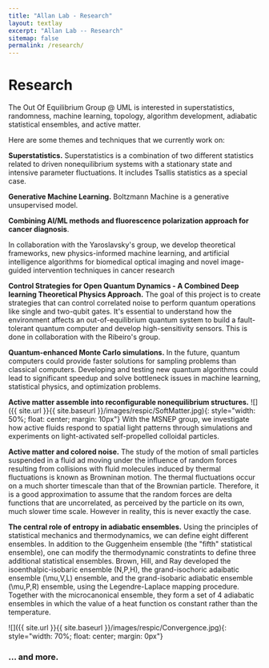 ```yaml
---
title: "Allan Lab - Research"
layout: textlay
excerpt: "Allan Lab -- Research"
sitemap: false
permalink: /research/
---
```


# Research

The Out Of Equilibrium Group @ UML is interested in superstatistics, randomness, machine learning, topology, algorithm development, adiabatic statistical ensembles, and active matter.

Here are some themes and techniques that we currently work on:

**Superstatistics.** Superstatistics is a combination of two different statistics related to driven nonequilibrium systems with a stationary state and intensive parameter fluctuations. It includes Tsallis statistics as a special case.


**Generative Machine Learning.** Boltzmann Machine is a generative unsupervised model.

**Combining AI/ML methods and fluorescence polarization approach for cancer diagnosis**.
<!--![]({{ site.url }}{{ site.baseurl }}/images/respic/SmartTip.png){: style="width: 250px; float: left; margin: 0px  10px"}-->
In collaboration with the Yaroslavsky's group, we develop theoretical frameworks, new physics-informed machine learning, and artificial intelligence algorithms for biomedical optical imaging and novel image-guided intervention techniques in cancer research

**Control Strategies for Open Quantum Dynamics - A Combined Deep learning Theoretical Physics Approach.** The goal of this project is to create strategies that can control correlated noise to perform quantum operations like single and two-qubit gates. It's essential to understand how the environment affects an out-of-equilibrium quantum system to build a fault-tolerant quantum computer and develop high-sensitivity sensors. This is done in collaboration with the Ribeiro's group.

**Quantum-enhanced Monte Carlo simulations.**  <!--![]({{ site.url }}{{ site.baseurl }}/images/respic/STMHead.png){: style="width: 250px; float: right; margin: 0px 10px"}-->
In the future, quantum computers could provide faster solutions for sampling problems than classical computers. Developing and testing new quantum algorithms could lead to significant speedup and solve bottleneck issues in machine learning, statistical physics, and optimization problems.

**Active matter assemble into reconfigurable nonequilibrium structures.** ![]({{ site.url }}{{ site.baseurl }}/images/respic/SoftMatter.jpg){: style="width: 50%; float: center; margin: 10px"}
With the MSNEP group, we investigate how active fluids respond to spatial light patterns through simulations and experiments on light-activated self-propelled colloidal particles.

**Active matter and colored noise.**
The study of the motion of small particles suspended in a fluid ad moving under the influence of random forces resulting from collisions with fluid molecules induced by thermal fluctuations is known as Browninan motion. The thermal fluctuations occur on a much shorter timescale than that of the Brownian particle. Therefore, it is a good approximation to assume that the random forces are delta functions that are uncorrelated, as perceived by the particle on its own, much slower time scale. However in reality, this is never exactly the case.

**The central role of entropy in adiabatic ensembles.**
Using the principles of statistical mechanics and thermodynamics, we can define eight different ensembles. In addition to the Guggenheim ensemble (the "fifth" statistical ensemble), one can modify the thermodynamic constratints to define three additional statistical ensembles. Brown, Hill, and Ray developed the isoenthalpic-isobaric ensemble (N,P,H), the grand-isochoric adaibatic ensemble (\mu,V,L) ensemble, and the grand-isobaric adiabatic ensemble (\mu,P,R) ensemble, using the Legendre-Laplace mapping procedure. Together with the microcanonical ensemble, they form a set of 4 adiabatic ensembles in which the value of a heat function os constant rather than the temperature.

![]({{ site.url }}{{ site.baseurl }}/images/respic/Convergence.jpg){: style="width: 70%; float: center; margin: 0px"}

### ... and more.
